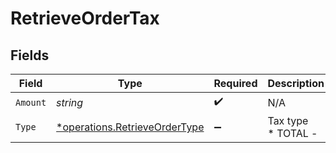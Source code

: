 # RetrieveOrderTax


## Fields

| Field                                                                         | Type                                                                          | Required                                                                      | Description                                                                   |
| ----------------------------------------------------------------------------- | ----------------------------------------------------------------------------- | ----------------------------------------------------------------------------- | ----------------------------------------------------------------------------- |
| `Amount`                                                                      | *string*                                                                      | :heavy_check_mark:                                                            | N/A                                                                           |
| `Type`                                                                        | [*operations.RetrieveOrderType](../../models/operations/retrieveordertype.md) | :heavy_minus_sign:                                                            | Tax type<br/>* TOTAL -                                                        |